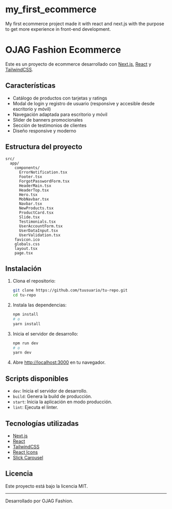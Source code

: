 # my_first_ecommerce
My first ecommerce project made it with react and next.js with the purpose to get more experience in front-end development.
# OJAG Fashion Ecommerce

Este es un proyecto de ecommerce desarrollado con [Next.js](https://nextjs.org/), [React](https://react.dev/) y [TailwindCSS](https://tailwindcss.com/).

## Características

- Catálogo de productos con tarjetas y ratings
- Modal de login y registro de usuario (responsive y accesible desde escritorio y móvil)
- Navegación adaptada para escritorio y móvil
- Slider de banners promocionales
- Sección de testimonios de clientes
- Diseño responsive y moderno

## Estructura del proyecto

```
src/
  app/
    components/
      ErrorNotification.tsx
      Footer.tsx
      ForgotPasswordForm.tsx
      HeaderMain.tsx
      HeaderTop.tsx
      Hero.tsx
      MobNavbar.tsx
      Navbar.tsx
      NewProducts.tsx
      ProductCard.tsx
      Slide.tsx
      Testimonials.tsx
      UserAccountForm.tsx
      UserDataInput.tsx
      UserValidation.tsx
    favicon.ico
    globals.css
    layout.tsx
    page.tsx
```

## Instalación

1. Clona el repositorio:

   ```bash
   git clone https://github.com/tuusuario/tu-repo.git
   cd tu-repo
   ```

2. Instala las dependencias:

   ```bash
   npm install
   # o
   yarn install
   ```

3. Inicia el servidor de desarrollo:

   ```bash
   npm run dev
   # o
   yarn dev
   ```

4. Abre [http://localhost:3000](http://localhost:3000) en tu navegador.

## Scripts disponibles

- `dev`: Inicia el servidor de desarrollo.
- `build`: Genera la build de producción.
- `start`: Inicia la aplicación en modo producción.
- `lint`: Ejecuta el linter.

## Tecnologías utilizadas

- [Next.js](https://nextjs.org/)
- [React](https://react.dev/)
- [TailwindCSS](https://tailwindcss.com/)
- [React Icons](https://react-icons.github.io/react-icons/)
- [Slick Carousel](https://react-slick.neostack.com/)

## Licencia

Este proyecto está bajo la licencia MIT.

---

Desarrollado por OJAG Fashion.

